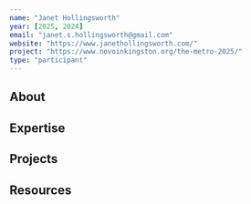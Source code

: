```yaml
---
name: "Janet Hollingsworth"
year: [2025, 2024]
email: "janet.s.hollingsworth@gmail.com"
website: "https://www.janethollingsworth.com/"
project: "https://www.novoinkingston.org/the-metro-2025/"
type: "participant"
---
```


## About 

## Expertise

## Projects

## Resources 